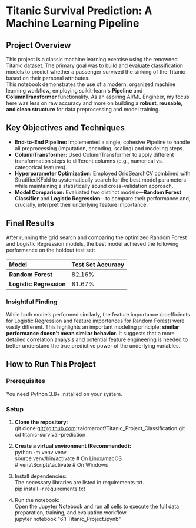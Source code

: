 # **Titanic Survival Prediction: A Machine Learning Pipeline**

## **Project Overview**

This project is a classic machine learning exercise using the renowned Titanic dataset. The primary goal was to build and evaluate classification models to predict whether a passenger survived the sinking of the Titanic based on their personal attributes.  
This notebook demonstrates the use of a modern, organized machine learning workflow, employing scikit-learn's **Pipeline** and **ColumnTransformer** functionality. As an aspiring AI/ML Engineer, my focus here was less on raw accuracy and more on building a **robust, reusable, and clean structure** for data preprocessing and model training.

## **Key Objectives and Techniques**

* **End-to-End Pipeline:** Implemented a single, cohesive Pipeline to handle all preprocessing (imputation, encoding, scaling) and modeling steps.  
* **ColumnTransformer:** Used ColumnTransformer to apply different transformation steps to different columns (e.g., numerical vs. categorical features).  
* **Hyperparameter Optimization:** Employed GridSearchCV combined with StratifiedKFold to systematically search for the best model parameters while maintaining a statistically sound cross-validation approach.  
* **Model Comparison:** Evaluated two distinct models—**Random Forest Classifier** and **Logistic Regression**—to compare their performance and, crucially, interpret their underlying feature importance.

## **Final Results**

After running the grid search and comparing the optimized Random Forest and Logistic Regression models, the best model achieved the following performance on the holdout test set:

| Model | Test Set Accuracy |
| :---- | :---- |
| **Random Forest** | 82.16% |
| **Logistic Regression** | 81.67% |

### **Insightful Finding**

While both models performed similarly, the feature importance (coefficients for Logistic Regression and feature importances for Random Forest) were vastly different. This highlights an important modeling principle: **similar performance doesn't mean similar behavior.** It suggests that a more detailed correlation analysis and potential feature engineering is needed to better understand the true predictive power of the underlying variables.

## **How to Run This Project**

### **Prerequisites**

You need Python 3.8+ installed on your system.

### **Setup**

1. **Clone the repository:**  
   git clone git@github.com:zaidmaroof/Titanic_Project_Classification.git  
   cd titanic-survival-prediction

2. **Create a virtual environment (Recommended):**  
   python \-m venv venv  
   source venv/bin/activate  \# On Linux/macOS  
   \# venv\\Scripts\\activate   \# On Windows

3. Install dependencies:  
   The necessary libraries are listed in requirements.txt.  
   pip install \-r requirements.txt

4. Run the notebook:  
   Open the Jupyter Notebook and run all cells to execute the full data preparation, training, and evaluation workflow.  
   jupyter notebook "6.1 Titanic\_Project.ipynb"  
